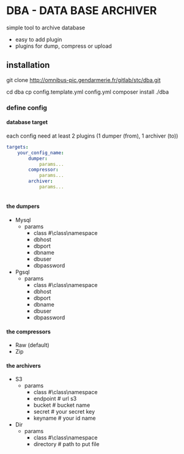 # DBA - DATA BASE ARCHIVER

simple tool to archive database

- easy to add plugin
- plugins for dump, compress or upload

## installation

git clone http://omnibus-pic.gendarmerie.fr/gitlab/stc/dba.git

cd dba
cp config.template.yml config.yml
composer install
./dba

### define config

#### database target

each config need at least 2 plugins (1 dumper (from), 1 archiver (to))

```yml
targets:
    your_config_name:
        dumper:
            params...
        compressor:
            params...
        archiver:
            params...
        
```

#### the dumpers

- Mysql
    - params
        - class #\\class\\namespace
        - dbhost
        - dbport
        - dbname
        - dbuser
        - dbpassword
- Pgsql
    - params
        - class #\\class\\namespace    
        - dbhost
        - dbport
        - dbname
        - dbuser
        - dbpassword

#### the compressors

- Raw (default)
- Zip

#### the archivers
  
- S3
    - params
        - class #\\class\\namespace    
        - endpoint # url s3
        - bucket # bucket name
        - secret # your secret key
        - keyname # your id name
- Dir
    - params
        - class #\\class\\namespace    
        - directory # path to put file